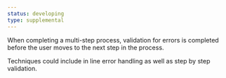 ```yaml
---
status: developing
type: supplemental
---
```


When completing a multi-step process, validation for errors is completed before the user moves to the next step in the process.  

Techniques could include in line error handling as well as step by step validation.
